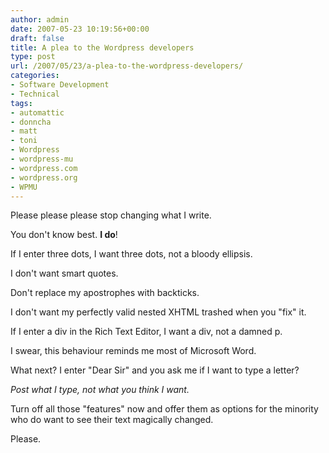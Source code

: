 ```yaml
---
author: admin
date: 2007-05-23 10:19:56+00:00
draft: false
title: A plea to the Wordpress developers
type: post
url: /2007/05/23/a-plea-to-the-wordpress-developers/
categories:
- Software Development
- Technical
tags:
- automattic
- donncha
- matt
- toni
- Wordpress
- wordpress-mu
- wordpress.com
- wordpress.org
- WPMU
---
```


Please please please stop changing what I write. 

You don't know best. **I do**! 

If I enter three dots, I want three dots, not a bloody ellipsis. 

I don't want smart quotes. 

Don't replace my apostrophes with backticks.

I don't want my perfectly valid nested XHTML trashed when you "fix" it.

If I enter a div in the Rich Text Editor, I want a div, not a damned p.  

I swear, this behaviour reminds me most of Microsoft Word. 

What next? I enter "Dear Sir" and you ask me if I want to type a letter?

_Post what I type, not what you think I want._

Turn off all those "features" now and offer them as options for the minority who do want to see their text magically changed.

Please.

